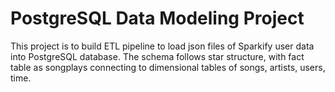 # PostgreSQL Data Modeling Project

This project is to build ETL pipeline to load json files of Sparkify user data into PostgreSQL database. The schema follows star structure, with fact table as songplays connecting to dimensional tables of songs, artists, users, time. 
